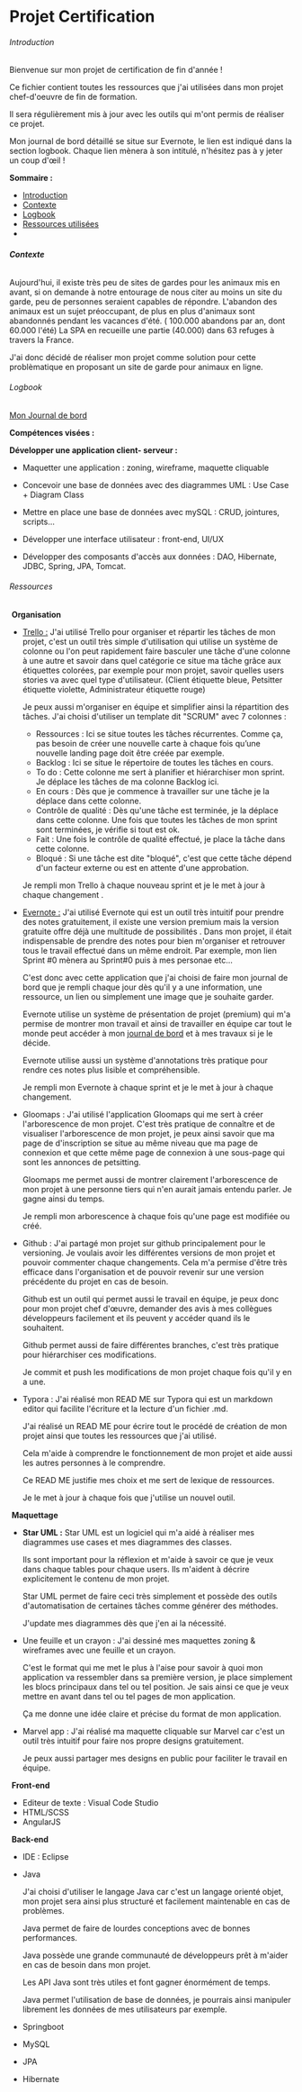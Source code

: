 # Projet Certification 

###### Introduction

Bienvenue sur mon projet de certification de fin d'année ! 

Ce fichier contient toutes les ressources que j'ai utilisées dans mon projet chef-d'oeuvre de fin de formation.

Il sera régulièrement mis à jour avec les outils qui m'ont permis de réaliser ce projet. 

Mon journal de bord détaillé se situe sur Evernote, le lien est indiqué dans la section logbook. Chaque lien mènera à son intitulé, n'hésitez pas à y jeter un coup d'œil ! 



**Sommaire :** 



- [Introduction](#Introduction)
- [Contexte](#Contexte)
- [Logbook](#Logbook)
- [Ressources utilisées](#Ressources)
- 



###### **Contexte**



 Aujourd'hui, il existe très peu de sites de gardes pour les animaux mis en avant, si on demande à notre entourage de nous citer au moins un site du garde, peu de personnes seraient capables de répondre. L'abandon des animaux est un sujet préoccupant, de plus en plus d'animaux sont abandonnés pendant les vacances d'été. ( 100.000 abandons par an, dont 60.000 l'été)  La SPA en recueille une partie (40.000) dans 63 refuges à travers la France.

J'ai donc décidé de réaliser mon projet comme solution pour cette problèmatique en proposant un site de garde pour animaux en ligne. 



###### Logbook

[Mon Journal de bord](https://www.evernote.com/l/Ans1I5r-kEtND7A3ca3HAbmuNtym-GRDErU/) 



**Compétences visées :** 



**Développer une application client- serveur :** 

- Maquetter une application : zoning, wireframe, maquette cliquable

- Concevoir une base de données avec des diagrammes UML : Use Case + Diagram Class 

- Mettre en place une base de données avec mySQL : CRUD, jointures, scripts...

- Développer une interface utilisateur : front-end, UI/UX

- Développer des composants d'accès aux données : DAO, Hibernate, JDBC, Spring, JPA, Tomcat. 



###### Ressources 

​       **Organisation** 



- [Trello :](https://trello.com/b/hiPwxji3) J'ai utilisé Trello pour organiser et répartir les tâches de mon projet, c'est un outil très simple d'utilisation qui utilise un système de colonne ou l'on peut rapidement faire basculer une tâche d'une colonne à une autre et savoir dans quel catégorie ce situe ma tâche grâce aux étiquettes colorées, par exemple pour mon projet, savoir quelles users stories va avec quel type d'utilisateur. (Client étiquette bleue, Petsitter étiquette violette, Administrateur étiquette rouge)



  Je peux aussi m'organiser en équipe et simplifier ainsi la répartition des tâches.  J'ai choisi d'utiliser un template dit "SCRUM" avec 7 colonnes :

  - Ressources : Ici se situe toutes les tâches récurrentes. Comme ça, pas besoin de créer une nouvelle carte à chaque fois qu’une nouvelle landing page doit être créée par exemple.
  - Backlog : Ici se situe le répertoire de toutes les tâches en cours.
  - To do : Cette colonne me sert à planifier et hiérarchiser mon sprint. Je déplace les tâches de ma colonne Backlog ici.
  - En cours : Dès que je commence à travailler sur une tâche je la déplace dans cette colonne.
  - Contrôle de qualité : Dès qu'une tâche est terminée, je la déplace dans cette colonne. Une fois que toutes les tâches de mon sprint sont terminées, je vérifie si tout est ok.
  - Fait : Une fois le contrôle de qualité effectué, je place la tâche dans cette colonne.
  - Bloqué : Si une tâche est dite "bloqué", c'est que cette tâche dépend d'un facteur externe ou est en attente d'une approbation.

  Je rempli mon Trello à chaque nouveau sprint et je le met à jour à chaque changement .





- [Evernote :](https://www.evernote.com/l/Ans1I5r-kEtND7A3ca3HAbmuNtym-GRDErU/)  J'ai utilisé Evernote qui est un outil très intuitif pour prendre des notes gratuitement, il existe une version premium mais la version gratuite offre déjà une multitude de possibilités . Dans mon projet, il était indispensable de prendre des notes pour bien m'organiser et retrouver tous le travail effectué dans un même endroit. Par exemple, mon lien Sprint #0 mènera au Sprint#0 puis à mes personae etc...

  C'est donc avec cette application que j'ai choisi de faire mon journal de bord que je rempli chaque jour dès qu'il y a une information, une ressource, un lien ou simplement une image que je souhaite garder.

  Evernote utilise un système de présentation de projet (premium) qui m'a permise de montrer mon travail et ainsi de travailler en équipe car tout le monde peut accéder à mon [journal de bord](https://www.evernote.com/l/Ans1I5r-kEtND7A3ca3HAbmuNtym-GRDErU/) et à mes travaux si je le décide.

  Evernote utilise aussi un système d'annotations très pratique pour rendre ces notes plus lisible et compréhensible.

  Je rempli mon Evernote à chaque sprint et je le met à jour à chaque changement.





- Gloomaps : J'ai utilisé l'application Gloomaps qui me sert à créer l'arborescence de mon projet. C'est très pratique de connaître et de visualiser l'arborescence de mon projet, je peux ainsi savoir que ma page de d'inscription se situe au même niveau que ma page de connexion et que cette même page de connexion à une sous-page qui sont les annonces de petsitting. 

  Gloomaps me permet aussi de montrer clairement l'arborescence de mon projet à une personne tiers qui n'en aurait jamais entendu parler. Je gagne ainsi du temps. 

  Je rempli mon arborescence à chaque fois qu'une page est modifiée ou créé. 





- Github : J'ai partagé mon projet sur github principalement pour le versioning. Je voulais avoir les différentes versions de mon projet et pouvoir commenter chaque changements. Cela m'a permise d'être très efficace dans l'organisation et de pouvoir revenir sur une version précédente du projet en cas de besoin. 

  Github est un outil qui permet aussi le travail en équipe, je peux donc pour mon projet chef d'œuvre, demander des avis à mes collègues développeurs facilement et ils peuvent y accéder quand ils le souhaitent. 

  Github permet aussi de faire différentes branches, c'est très pratique pour hiérarchiser ces modifications.

  Je commit et push les modifications de mon projet chaque fois qu'il y en a une.

- Typora : J'ai réalisé mon READ ME  sur Typora qui est un markdown editor qui facilite l'écriture et la lecture d'un fichier .md. 

  J'ai réalisé un READ ME pour écrire tout le procédé de création de mon projet ainsi que toutes les ressources que j'ai utilisé.

  Cela m'aide à comprendre le fonctionnement de mon projet et aide aussi les autres personnes à le comprendre.

  Ce READ ME justifie mes choix et me sert de lexique de ressources.

  Je le met à jour à chaque fois que j'utilise un nouvel outil.



​        **Maquettage** 



- **Star UML :** Star UML est un logiciel qui m'a aidé à réaliser mes diagrammes use cases et mes diagrammes des classes.

  Ils sont important pour la réflexion et m'aide à savoir ce que je veux dans chaque tables pour chaque users. Ils m'aident à décrire explicitement le contenu de mon projet.

  Star UML permet de faire ceci très simplement et possède des outils d'automatisation de certaines tâches comme générer des méthodes.

  J'update mes diagrammes dès que j'en ai la nécessité. 

- Une feuille et un crayon : J'ai dessiné mes maquettes zoning & wireframes avec une feuille et un crayon.

  C'est le format qui me met le plus à l'aise pour savoir à quoi mon application va ressembler dans sa première version, je place simplement les blocs principaux dans tel ou tel position. Je sais ainsi ce que je veux mettre en avant dans tel ou tel pages de mon application.



  Ça me donne une idée claire et précise du format de mon application. 

- Marvel app : J'ai réalisé ma maquette cliquable sur Marvel car c'est un outil très intuitif pour faire nos propre designs gratuitement. 

  Je peux aussi partager mes designs en public pour faciliter le travail en équipe.  



​        **Front-end**  

- Editeur de texte : Visual Code Studio
- HTML/SCSS
- AngularJS





​        **Back-end** 



- IDE : Eclipse

- Java 

   J'ai choisi d'utiliser le langage Java car c'est un langage orienté objet, mon projet sera ainsi plus structuré et facilement maintenable en cas de problèmes.

  Java permet de faire de lourdes conceptions avec de bonnes performances. 

  Java possède une grande communauté de développeurs prêt à m'aider en cas de besoin dans mon projet.

  Les API Java sont très utiles et font gagner énormément de temps.

  Java permet l'utilisation de base de données, je pourrais ainsi manipuler librement les données de mes utilisateurs par exemple.

- Springboot 

- MySQL 

- JPA

- Hibernate

  # 







